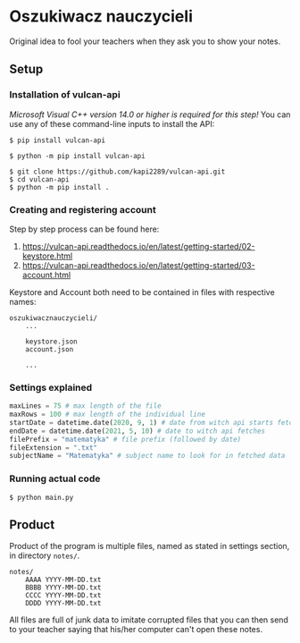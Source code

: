 # Oszukiwacz nauczycieli

Original idea to fool your teachers when they ask you to show your notes.
  

## Setup

### Installation of vulcan-api

*Microsoft Visual C++ version 14.0 or higher is required for this step!*
You can use any of these command-line inputs to install the API:

````
$ pip install vulcan-api
````
````
$ python -m pip install vulcan-api
````
````
$ git clone https://github.com/kapi2289/vulcan-api.git
$ cd vulcan-api
$ python -m pip install .
````

### Creating and registering account
Step by step process can be found here:
1. https://vulcan-api.readthedocs.io/en/latest/getting-started/02-keystore.html
2. https://vulcan-api.readthedocs.io/en/latest/getting-started/03-account.html

Keystore and Account both need to be contained in files with respective names:
````
oszukiwacznauczycieli/
	...
	
	keystore.json
	account.json
	
	...
````

### Settings explained
````python
maxLines = 75 # max length of the file
maxRows = 100 # max length of the individual line
startDate = datetime.date(2020, 9, 1) # date from witch api starts fetching
endDate = datetime.date(2021, 5, 10) # date to witch api fetches
filePrefix = "matematyka" # file prefix (followed by date)
fileExtension = ".txt"
subjectName = "Matematyka" # subject name to look for in fetched data
````

### Running actual code
````
$ python main.py
````

## Product
Product of the program is multiple files, named as stated in settings section, in directory `notes/`.
````
notes/
	AAAA YYYY-MM-DD.txt
	BBBB YYYY-MM-DD.txt
	CCCC YYYY-MM-DD.txt
	DDDD YYYY-MM-DD.txt
````

All files are full of junk data to imitate corrupted files that you can then send to your teacher saying that his/her computer can't open these notes.
